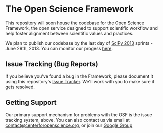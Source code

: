 The Open Science Framework
==========================

This repository will soon house the codebase for the Open Science Framework, the open service designed to support scientific workflow and help foster alignment between scientific values and practices.

We plan to publish our codebase by the last day of [SciPy 2013](http://conference.scipy.org/scipy2013/) sprints - June 29th, 2013. You can monitor our progess [here](https://github.com/CenterForOpenScience/openscienceframework.org/issues?milestone=1&state=open).

Issue Tracking (Bug Reports)
----------------------------

If you believe you've found a bug in the Framework, please document it using this repository's [Issue Tracker](/CenterForOpenScience/openscienceframework.org/issues). We'll work with you to make sure it gets resolved.

Getting Support
---------------

Our primary support mechanism for problems with the OSF is the issue tracking system, above. You can also contact us via email at contact@centerforopenscience.org, or join our [Google Group](https://groups.google.com/forum/?fromgroups#!forum/openscienceframework)
